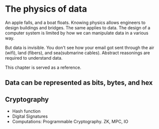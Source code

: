 # The physics of data

An apple falls, and a boat floats. Knowing physics allows engineers to design buildings and bridges. The same applies to data. The design of a computer system is limited by how we can manipulate data in a various way.

But data is invisible. You don't see how your email got sent through the air (wifi), land (fibers), and sea(submarine cables). Abstract reasonings are required to understand data.

This chapter is served as a reference.

## Data can be represented as bits, bytes, and hex



## Cryptography

- Hash function
- Digital Signatures
- Computations: Programmable Cryptography. ZK, MPC, IO
